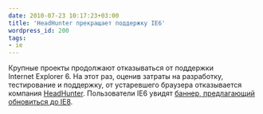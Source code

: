```yaml
---
date: 2010-07-23 10:17:23+03:00
title: 'HeadHunter прекращает поддержку IE6'
wordpress_id: 200
tags:
- ie
---
```


Крупные проекты продолжают отказываться от поддержки Internet Explorer 6. На этот раз, оценив затраты на разработку, тестирование и поддержку, от устаревшего браузера отказывается компания [HeadHunter][1]. Пользователи IE6 увидят [баннер, предлагающий обновиться до IE8][2].

[1]: http://hh.ru/
[2]: http://andrewsumin.livejournal.com/51961.html
